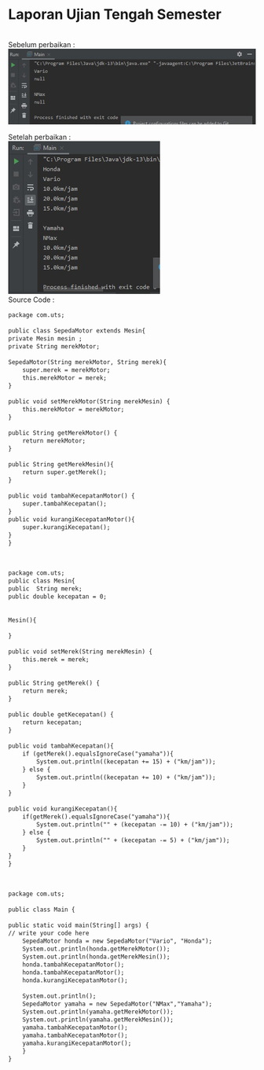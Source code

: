 <h1>Laporan Ujian Tengah Semester</h1>
<br>
Sebelum perbaikan :
<img src ="./UTS-1.jpg"/>

Setelah perbaikan :
<br>
<img src ="./UTS-2.jpg"/>
<br>
Source Code : <br>

    package com.uts;

    public class SepedaMotor extends Mesin{
    private Mesin mesin ;
    private String merekMotor;

    SepedaMotor(String merekMotor, String merek){
        super.merek = merekMotor;
        this.merekMotor = merek;
    }

    public void setMerekMotor(String merekMesin) {
        this.merekMotor = merekMotor;
    }

    public String getMerekMotor() {
        return merekMotor;
    }

    public String getMerekMesin(){
        return super.getMerek();
    }

    public void tambahKecepatanMotor() {
        super.tambahKecepatan();
    }
    public void kurangiKecepatanMotor(){
        super.kurangiKecepatan();
    }
    }
 <br>
    
    package com.uts;
    public class Mesin{
    public  String merek;
    public double kecepatan = 0;


    Mesin(){

    }

    public void setMerek(String merekMesin) {
        this.merek = merek;
    }

    public String getMerek() {
        return merek;
    }

    public double getKecepatan() {
        return kecepatan;
    }

    public void tambahKecepatan(){
        if (getMerek().equalsIgnoreCase("yamaha")){
            System.out.println((kecepatan += 15) + ("km/jam"));
        } else {
            System.out.println((kecepatan += 10) + ("km/jam"));
        }
    }

    public void kurangiKecepatan(){
        if(getMerek().equalsIgnoreCase("yamaha")){
            System.out.println("" + (kecepatan -= 10) + ("km/jam"));
        } else {
            System.out.println("" + (kecepatan -= 5) + ("km/jam"));
        }
    }
    }
 <br>
 
    package com.uts;

    public class Main {

    public static void main(String[] args) {
	// write your code here
        SepedaMotor honda = new SepedaMotor("Vario", "Honda");
        System.out.println(honda.getMerekMotor());
        System.out.println(honda.getMerekMesin());
        honda.tambahKecepatanMotor();
        honda.tambahKecepatanMotor();
        honda.kurangiKecepatanMotor();

        System.out.println();
        SepedaMotor yamaha = new SepedaMotor("NMax","Yamaha");
        System.out.println(yamaha.getMerekMotor());
        System.out.println(yamaha.getMerekMesin());
        yamaha.tambahKecepatanMotor();
        yamaha.tambahKecepatanMotor();
        yamaha.kurangiKecepatanMotor();
        }
    }
